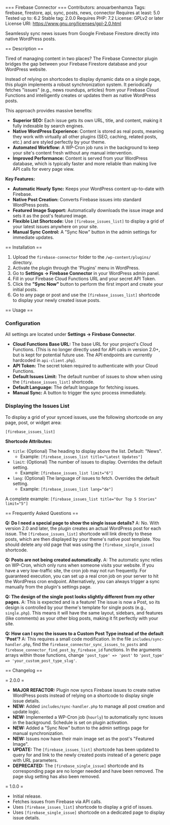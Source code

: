 === Firebase Connector ===
Contributors: anouarbenhamza
Tags: firebase, firestore, api, sync, posts, news, connector
Requires at least: 5.0
Tested up to: 6.2
Stable tag: 2.0.0
Requires PHP: 7.2
License: GPLv2 or later
License URI: https://www.gnu.org/licenses/gpl-2.0.html

Seamlessly sync news issues from Google Firebase Firestore directly into native WordPress posts.

== Description ==

Tired of managing content in two places? The Firebase Connector plugin bridges the gap between your Firebase Firestore database and your WordPress website.

Instead of relying on shortcodes to display dynamic data on a single page, this plugin implements a robust synchronization system. It periodically fetches "issues" (e.g., news roundups, articles) from your Firebase Cloud Functions and intelligently creates or updates them as native WordPress posts.

This approach provides massive benefits:
*   **Superior SEO:** Each issue gets its own URL, title, and content, making it fully indexable by search engines.
*   **Native WordPress Experience:** Content is stored as real posts, meaning they work with virtually all other plugins (SEO, caching, related posts, etc.) and are styled perfectly by your theme.
*   **Automated Workflow:** A WP-Cron job runs in the background to keep your site's content fresh without any manual intervention.
*   **Improved Performance:** Content is served from your WordPress database, which is typically faster and more reliable than making live API calls for every page view.

**Key Features:**
*   **Automatic Hourly Sync:** Keeps your WordPress content up-to-date with Firebase.
*   **Native Post Creation:** Converts Firebase issues into standard WordPress posts.
*   **Featured Image Support:** Automatically downloads the issue image and sets it as the post's featured image.
*   **Flexible List Shortcode:** Use `[firebase_issues_list]` to display a grid of your latest issues anywhere on your site.
*   **Manual Sync Control:** A "Sync Now" button in the admin settings for immediate updates.

== Installation ==

1.  Upload the `firebase-connector` folder to the `/wp-content/plugins/` directory.
2.  Activate the plugin through the 'Plugins' menu in WordPress.
3.  Go to **Settings -> Firebase Connector** in your WordPress admin panel.
4.  Fill in your Firebase Cloud Functions URL and your secret API Token.
5.  Click the **"Sync Now"** button to perform the first import and create your initial posts.
6.  Go to any page or post and use the `[firebase_issues_list]` shortcode to display your newly created issue posts.

== Usage ==

### Configuration

All settings are located under **Settings -> Firebase Connector**.

*   **Cloud Functions Base URL:** The base URL for your project's Cloud Functions. (This is no longer directly used for API calls in version 2.0+, but is kept for potential future use. The API endpoints are currently hardcoded in `api-client.php`).
*   **API Token:** The secret token required to authenticate with your Cloud Functions.
*   **Default Issues Limit:** The default number of issues to show when using the `[firebase_issues_list]` shortcode.
*   **Default Language:** The default language for fetching issues.
*   **Manual Sync:** A button to trigger the sync process immediately.

### Displaying the Issues List

To display a grid of your synced issues, use the following shortcode on any page, post, or widget area:

`[firebase_issues_list]`

**Shortcode Attributes:**
*   `title`: (Optional) The heading to display above the list. Default: "News".
    *   Example: `[firebase_issues_list title="Latest Updates"]`
*   `limit`: (Optional) The number of issues to display. Overrides the default setting.
    *   Example: `[firebase_issues_list limit="6"]`
*   `lang`: (Optional) The language of issues to fetch. Overrides the default setting.
    *   Example: `[firebase_issues_list lang="de"]`

A complete example:
`[firebase_issues_list title="Our Top 5 Stories" limit="5"]`

== Frequently Asked Questions ==

**Q: Do I need a special page to show the single issue details?**
A: No. With version 2.0 and later, the plugin creates an actual WordPress post for each issue. The `[firebase_issues_list]` shortcode will link directly to these posts, which are then displayed by your theme's native post template. You should delete any old page that was using the `[firebase_single_issue]` shortcode.

**Q: Posts are not being created automatically.**
A: The automatic sync relies on WP-Cron, which only runs when someone visits your website. If you have a very low-traffic site, the cron job may not run frequently. For guaranteed execution, you can set up a real cron job on your server to hit the WordPress cron endpoint. Alternatively, you can always trigger a sync manually from the plugin's settings page.

**Q: The design of the single post looks slightly different from my other pages.**
A: This is expected and is a feature! The issue is now a Post, so its design is controlled by your theme's template for single posts (e.g., `single.php`). This means it will have the same layout, sidebars, and features (like comments) as your other blog posts, making it fit perfectly with your site.

**Q: How can I sync the issues to a Custom Post Type instead of the default 'Post'?**
A: This requires a small code modification. In the file `includes/sync-handler.php`, find the `firebase_connector_sync_issues_to_posts` and `firebase_connector_find_post_by_firebase_id` functions. In the arguments arrays within those functions, change `'post_type' => 'post'` to `'post_type' => 'your_custom_post_type_slug'`.

== Changelog ==

= 2.0.0 =
*   **MAJOR REFACTOR:** Plugin now syncs Firebase issues to create native WordPress posts instead of relying on a shortcode to display single issue details.
*   **NEW:** Added `includes/sync-handler.php` to manage all post creation and update logic.
*   **NEW:** Implemented a WP-Cron job (`hourly`) to automatically sync issues in the background. Schedule is set on plugin activation.
*   **NEW:** Added a "Sync Now" button to the admin settings page for manual synchronization.
*   **NEW:** Issues now have their main image set as the post's "Featured Image".
*   **UPDATE:** The `[firebase_issues_list]` shortcode has been updated to query for and link to the newly created posts instead of a generic page with URL parameters.
*   **DEPRECATED:** The `[firebase_single_issue]` shortcode and its corresponding page are no longer needed and have been removed. The page slug setting has also been removed.

= 1.0.0 =
*   Initial release.
*   Fetches issues from Firebase via API calls.
*   Uses `[firebase_issues_list]` shortcode to display a grid of issues.
*   Uses `[firebase_single_issue]` shortcode on a dedicated page to display issue details.
